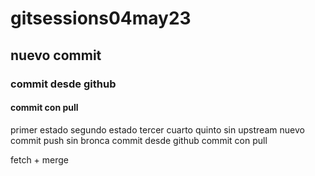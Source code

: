 # gitsessions04may23
## nuevo commit
### commit desde github
#### commit con pull
primer estado
segundo estado
tercer
cuarto
quinto
sin upstream
nuevo commit
push sin bronca
commit desde github
commit con pull

fetch + merge
